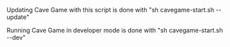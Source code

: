 Updating Cave Game with this script is done with
"sh cavegame-start.sh --update"

Running Cave Game in developer mode is done with "sh cavegame-start.sh --dev"
